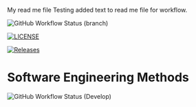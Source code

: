 My read me file
Testing added text to read me file for workflow.


![GitHub Workflow Status (branch)](https://img.shields.io/github/actions/workflow/status/Desiree98/sem/main.yml?branch=main)

[![LICENSE](https://img.shields.io/github/license/Desiree98/sem.svg?style=flat-square)](https://github.com/Desiree98/sem/blob/master/LICENSE)

[![Releases](https://img.shields.io/github/release/Desiree98/sem/all.svg?style=flat-square)](https://github.com/Desiree98/sem/releases)

# Software Engineering Methods
![GitHub Workflow Status (Develop)](https://img.shields.io/github/actions/workflow/status/Desiree98/sem/main.yml?branch=Develop)
